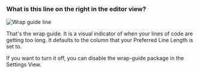 ### What is this line on the right in the editor view?

![Wrap guide line](@images/atom/wrap-guide-line.png)

That's the wrap guide. It is a visual indicator of when your lines of code are getting too long. It defaults to the column that your Preferred Line Length is set to.

If you want to turn it off, you can disable the wrap-guide package in the Settings View.
